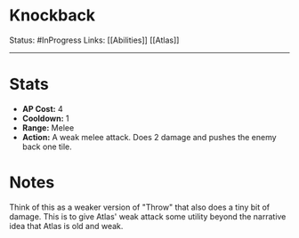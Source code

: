 # Knockback
Status: #InProgress 
Links: [[Abilities]] [[Atlas]]
___
# Stats
- **AP Cost:** 4
- **Cooldown:** 1
- **Range:** Melee
- **Action:** A weak melee attack. Does 2 damage and pushes the enemy back one tile.
# Notes
Think of this as a weaker version of "Throw" that also does a tiny bit of damage. This is to give Atlas' weak attack some utility beyond the narrative idea that Atlas is old and weak.